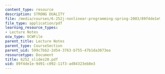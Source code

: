 ```yaml
---
content_type: resource
description: STRONG DUALITY
file: /media/courses/6-252j-nonlinear-programming-spring-2003/89f4de1e9d91c09211f3ad84323eb8e3_6252_slides20.pdf
file_type: application/pdf
learning_resource_types:
- Lecture Notes
ocw_type: OCWFile
parent_title: Lecture Notes
parent_type: CourseSection
parent_uid: 599c7bb2-2d54-3763-b755-47b1da3073ea
resourcetype: Document
title: 6252_slides20.pdf
uid: 89f4de1e-9d91-c092-11f3-ad84323eb8e3
---
```

